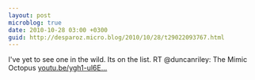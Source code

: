 ```yaml
---
layout: post
microblog: true
date: 2010-10-28 03:00 +0300
guid: http://desparoz.micro.blog/2010/10/28/t29022093767.html
---
```

I've yet to see one in the wild. Its on the list. RT @duncanriley: The Mimic Octopus [youtu.be/ygh1-ul6E...](http://youtu.be/ygh1-ul6E94)
